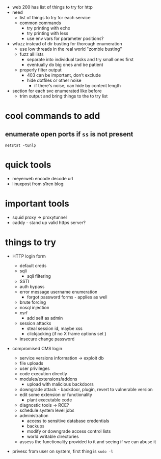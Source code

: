 - web 200 has list of things to try for http
- need
  - list of things to try for each service
  - common commands
    - try printing with echo
    - try printing with less
    - use env vars for parameter positions?
- wfuzz instead of dir busting for thorough enumeration
  - use low threads in the real world "zombie busting"
  - fuzz all lists
    - separate into individual tasks and try small ones first
    - eventually do big ones and be patient
  - properly filter output
    - 403 can be important, don't exclude
    - hide dotfiles or other noise 
      - if there's noise, can hide by content length
- section for each svc enumerated like before
  - trim output and bring things to the to try list

# cool commands to add
## enumerate open ports if `ss` is not present
```
netstat -tunlp
```

# quick tools
- meyerweb encode decode url
- linuxpost from s1ren blog

# important tools
- squid proxy -> proxytunnel
- caddy - stand up valid https server?

# things to try

- HTTP login form
  - default creds
  - sqli
    - sqli filtering
  - SSTI
  - auth bypass
  - error message username enumeration
    - forgot password forms - applies as well
  - brute forcing
  - nosql injection
  - xsrf
    - add self as admin
  - session attacks
    - steal session id, maybe xss
    - clickjacking (if no X frame options set )
  - insecure change password

- compromised CMS login
  - service versions information -> exploit db
  - file uploads
  - user privileges
  - code execution directly
  - modules/extensions/addons 
    - upload with malicious backdoors
  - downgrade attack - backdoor, plugin, revert to vulnerable version
  - edit some extension or functionality
    - plant executable code
  - diagnostic tools -> RCE?
  - schedule system level jobs
  - administration
    - access to sensitive database credentials
    - backups
    - modify or downgrade access control lists
    - world writable directories
  - assess the functionality provided to it and seeing if we can abuse it

- privesc from user on system, first thing is `sudo -l`
